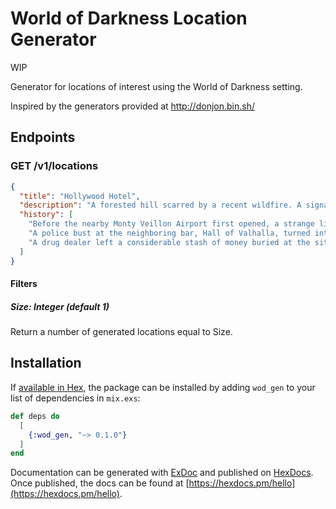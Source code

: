# World of Darkness Location Generator

WIP

Generator for locations of interest using the World of Darkness setting.

Inspired by the generators provided at <http://donjon.bin.sh/>

## Endpoints

### GET /v1/locations

```json
{
  "title": "Hollywood Hotel",
  "description": "A forested hill scarred by a recent wildfire. A signal tower stands here, a green light blinking periodically.",
  "history": [
    "Before the nearby Monty Veillon Airport first opened, a strange light shone upon the site. The vagabonds and beggars have since whispered about the true messiah.",
    "A police bust at the neighboring bar, Hall of Valhalla, turned into a firefight. Neighbors trade rumors of the lingering presence of the vengeful dead.",
    "A drug dealer left a considerable stash of money buried at the site before she was imprisoned. Only her closest family members are aware of the money."
  ]
}
```

#### Filters

##### Size: Integer (default 1)

Return a number of generated locations equal to Size.

## Installation

If [available in Hex](https://hex.pm/docs/publish), the package can be installed
by adding `wod_gen` to your list of dependencies in `mix.exs`:

```elixir
def deps do
  [
    {:wod_gen, "~> 0.1.0"}
  ]
end
```

Documentation can be generated with [ExDoc](https://github.com/elixir-lang/ex_doc)
and published on [HexDocs](https://hexdocs.pm). Once published, the docs can
be found at [https://hexdocs.pm/hello](https://hexdocs.pm/hello).
